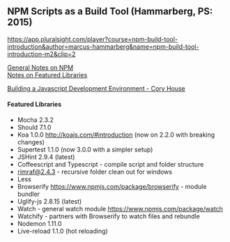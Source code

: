 ## NPM Scripts as a Build Tool (Hammarberg, PS: 2015)

https://app.pluralsight.com/player?course=npm-build-tool-introduction&author=marcus-hammarberg&name=npm-build-tool-introduction-m2&clip=2

 [General Notes on NPM](notes/libraries.md)  
 [Notes on Featured Libraries](notes/libraries.md)

 [Building a Javascript Development Environment - Cory House](https://github.com/ARWL2016/ps-javascript-dev-env)  

#### Featured Libraries 
- Mocha 2.3.2
- Should 7.1.0
- Koa 1.0.0 http://koajs.com/#introduction (now on 2.2.0 with breaking changes)
- Supertest 1.1.0  (now 3.0.0 with a simpler setup)
- JSHint 2.9.4 (latest)
- Coffeescript and Typescript - compile script and folder structure  
- rimraf@2.4.3 - recursive folder clean out for windows  
- Less 
- Browserify https://www.npmjs.com/package/browserify - module bundler  
- Uglify-js 2.8.15 (latest) 
- Watch - general watch module https://www.npmjs.com/package/watch 
- Watchify - partners with Browserify to watch files and rebundle  
- Nodemon 1.11.0 
- Live-reload 1.1.0 (hot reloading)




